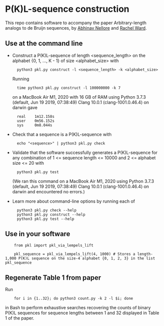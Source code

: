 # P(K)L-sequence construction

This repo contains software to accompany the paper Arbitrary-length analogs to de Bruijn sequences, by [Abhinav Nellore](https://nellore.bio) and [Rachel Ward](https://sites.google.com/prod/view/rward).

## Use at the command line

* Construct a P(K)L-sequence of length <sequence_length> on the alphabet {0, 1, ..., K - 1} of size <alphabet_size> with

        python3 pkl.py construct -l <sequence_length> -k <alphabet_size>
  Running

        time python3 pkl.py construct -l 100000000 -k 7
  on a MacBook Air M1, 2020 with 16 GB of RAM using Python 3.7.3 (default, Jun 19 2019, 07:38:49) Clang 10.0.1 (clang-1001.0.46.4) on darwin gave

        real    1m12.158s
        user    0m56.152s
        sys     0m8.044s
* Check that a sequence <sequence> is a P(K)L-sequence with

        echo "<sequence>" | python3 pkl.py check
* Validate that the software successfully generates a P(K)L-sequence for any combination of 1 <= sequence length <= 10000 and 2 <= alphabet size <= 20 with

        python3 pkl.py test
  (We ran this command on a MacBook Air M1, 2020 using Python 3.7.3 (default, Jun 19 2019, 07:38:49) Clang 10.0.1 (clang-1001.0.46.4) on darwin and encountered no errors.)
        
* Learn more about command-line options by running each of
  
        python3 pkl.py check --help
        python3 pkl.py construct --help
        python3 pkl.py test --help

## Use in your software
        
        from pkl import pkl_via_lempels_lift
        
        pkl_sequence = pkl_via_lempels_lift(4, 1000) # Stores a length-1,000 P(K)L sequence on the size-4 alphabet {0, 1, 2, 3} in the list pkl_sequence

## Regenerate Table 1 from paper
        
Run
        
        for i in {1..32}; do python3 count.py -k 2 -l $i; done
 
in Bash to perform exhaustive searches recovering the counts of binary P(K)L sequences for sequence lengths between 1 and 32 displayed in Table 1 of the paper.
  
         

